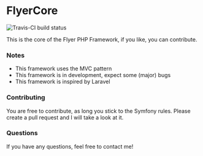 FlyerCore
=========

![Travis-CI build status](https://travis-ci.org/wvanbreukelen/FlyerCore)

This is the core of the Flyer PHP Framework, if you like, you can contribute.

### Notes
* This framework uses the MVC pattern
* This framework is in development, expect some (major) bugs
* This framework is inspired by Laravel

### Contributing

You are free to contribute, as long you stick to the Symfony rules. 
Please create a pull request and I will take a look at it.

### Questions

If you have any questions, feel free to contact me!






